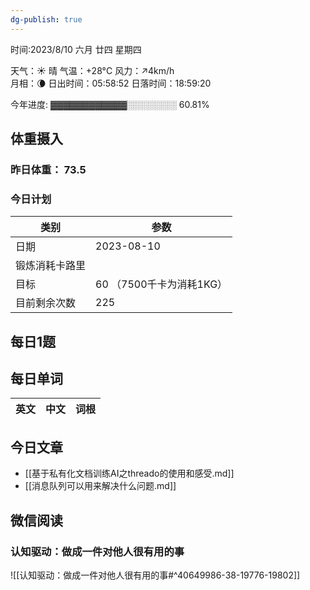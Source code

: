```yaml
---
dg-publish: true
---
```



时间:2023/8/10 六月 廿四 星期四

天气：☀️   晴 气温：+28°C 风力：↗4km/h  
月相：🌘 日出时间：05:58:52 日落时间：18:59:20

今年进度: ▓▓▓▓▓▓▓▓▓▓▓▓░░░░░░░░ 60.81%

## 体重摄入

### 昨日体重： 73.5
### 今日计划

| 类别           | 参数                    |
| -------------- | ----------------------- |
| 日期           | 2023-08-10               |
| 锻炼消耗卡路里 | |
| 目标           | 60      （7500千卡为消耗1KG）                |
| 目前剩余次数               |        225                  |



## 每日1题


## 每日单词

| 英文       | 中文       |词根|
| ---------- | ---------- | ---|


## 今日文章

- [[基于私有化文档训练AI之threado的使用和感受.md]]
- [[消息队列可以用来解决什么问题.md]]

## 微信阅读

<!-- start of weread -->

### 认知驱动：做成一件对他人很有用的事
![[认知驱动：做成一件对他人很有用的事#^40649986-38-19776-19802]]

<!-- end of weread -->
